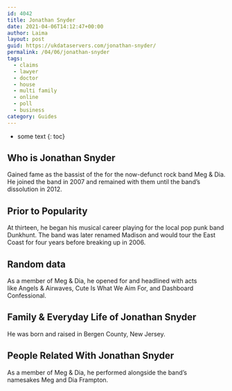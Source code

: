 ```yaml
---
id: 4042
title: Jonathan Snyder
date: 2021-04-06T14:12:47+00:00
author: Laima
layout: post
guid: https://ukdataservers.com/jonathan-snyder/
permalink: /04/06/jonathan-snyder
tags:
  - claims
  - lawyer
  - doctor
  - house
  - multi family
  - online
  - poll
  - business
category: Guides
---
```


* some text
{: toc}


## Who is Jonathan Snyder
                  
                  
                  
Gained fame as the bassist of the for the now-defunct rock band Meg & Dia. He joined the band in 2007 and remained with them until the band&#8217;s dissolution in 2012. 
                  
              
            
              
            
                
                
                
## Prior to Popularity
                  
                  
                  
At thirteen, he began his musical career playing for the local pop punk band Dunkhunt. The band was later renamed Madison and would tour the East Coast for four years before breaking up in 2006. 
                  
              
            
              
            
                
                
                
## Random data
                  
                  
                  
As a member of Meg & Dia, he opened for and headlined with acts like Angels & Airwaves, Cute Is What We Aim For, and Dashboard Confessional. 
                  
              
            
              
            
                
                
                
## Family & Everyday Life of Jonathan Snyder
                  
                  
                  
He was born and raised in Bergen County, New Jersey. 
                  
              
            
              
            
                
                
                
## People Related With Jonathan Snyder
                  
                  
                  
As a member of Meg & Dia, he performed alongside the band&#8217;s namesakes Meg and Dia Frampton. 
                  
              
            
              
            
                
              
            
              
              
            
            
              
            
          
          
          